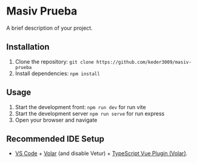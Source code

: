 # Masiv Prueba

A brief description of your project.

## Installation

1. Clone the repository: `git clone https://github.com/keder3009/masiv-prueba`
2. Install dependencies: `npm install`

## Usage

1. Start the development front: `npm run dev` for run vite
2. Start the development server `npm run serve` for run express
3. Open your browser and navigate

## Recommended IDE Setup

- [VS Code](https://code.visualstudio.com/) + [Volar](https://marketplace.visualstudio.com/items?itemName=Vue.volar) (and disable Vetur) + [TypeScript Vue Plugin (Volar)](https://marketplace.visualstudio.com/items?itemName=Vue.vscode-typescript-vue-plugin).
